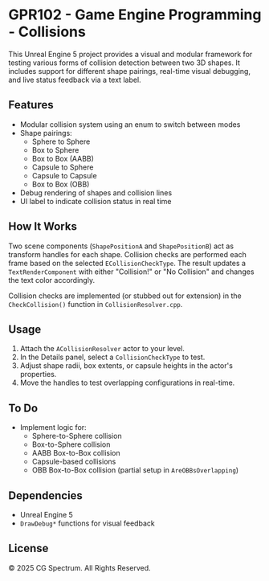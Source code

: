 # GPR102 - Game Engine Programming - Collisions

This Unreal Engine 5 project provides a visual and modular framework for testing various forms of collision detection between two 3D shapes. It includes support for different shape pairings, real-time visual debugging, and live status feedback via a text label.

## Features

- Modular collision system using an enum to switch between modes
- Shape pairings:
    - Sphere to Sphere
    - Box to Sphere
    - Box to Box (AABB)
    - Capsule to Sphere
    - Capsule to Capsule
    - Box to Box (OBB)
- Debug rendering of shapes and collision lines
- UI label to indicate collision status in real time

## How It Works

Two scene components (`ShapePositionA` and `ShapePositionB`) act as transform handles for each shape. Collision checks are performed each frame based on the selected `ECollisionCheckType`. The result updates a `TextRenderComponent` with either "Collision!" or "No Collision" and changes the text color accordingly.

Collision checks are implemented (or stubbed out for extension) in the `CheckCollision()` function in `CollisionResolver.cpp`.

## Usage

1. Attach the `ACollisionResolver` actor to your level.
2. In the Details panel, select a `CollisionCheckType` to test.
3. Adjust shape radii, box extents, or capsule heights in the actor's properties.
4. Move the handles to test overlapping configurations in real-time.

## To Do

- Implement logic for:
    - Sphere-to-Sphere collision
    - Box-to-Sphere collision
    - AABB Box-to-Box collision
    - Capsule-based collisions
    - OBB Box-to-Box collision (partial setup in `AreOBBsOverlapping`)

## Dependencies

- Unreal Engine 5
- `DrawDebug*` functions for visual feedback

## License

© 2025 CG Spectrum. All Rights Reserved.
